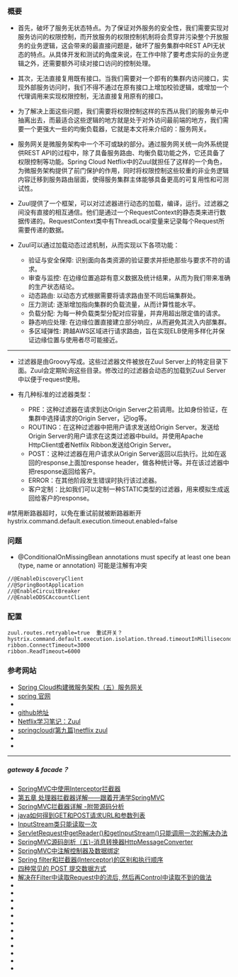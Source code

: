 ### 概要
- 首先，破坏了服务无状态特点。为了保证对外服务的安全性，我们需要实现对服务访问的权限控制，而开放服务的权限控制机制将会贯穿并污染整个开放服务的业务逻辑，这会带来的最直接问题是，破坏了服务集群中REST API无状态的特点。从具体开发和测试的角度来说，在工作中除了要考虑实际的业务逻辑之外，还需要额外可续对接口访问的控制处理。
- 其次，无法直接复用既有接口。当我们需要对一个即有的集群内访问接口，实现外部服务访问时，我们不得不通过在原有接口上增加校验逻辑，或增加一个代理调用来实现权限控制，无法直接复用原有的接口。
- 为了解决上面这些问题，我们需要将权限控制这样的东西从我们的服务单元中抽离出去，而最适合这些逻辑的地方就是处于对外访问最前端的地方，我们需要一个更强大一些的均衡负载器，它就是本文将来介绍的：服务网关。
- 服务网关是微服务架构中一个不可或缺的部分。通过服务网关统一向外系统提供REST API的过程中，除了具备服务路由、均衡负载功能之外，它还具备了权限控制等功能。Spring Cloud Netflix中的Zuul就担任了这样的一个角色，为微服务架构提供了前门保护的作用，同时将权限控制这些较重的非业务逻辑内容迁移到服务路由层面，使得服务集群主体能够具备更高的可复用性和可测试性。

- Zuul提供了一个框架，可以对过滤器进行动态的加载，编译，运行。过滤器之间没有直接的相互通信。他们是通过一个RequestContext的静态类来进行数据传递的。RequestContext类中有ThreadLocal变量来记录每个Request所需要传递的数据。

- Zuul可以通过加载动态过滤机制，从而实现以下各项功能：
  - 验证与安全保障: 识别面向各类资源的验证要求并拒绝那些与要求不符的请求。
  - 审查与监控: 在边缘位置追踪有意义数据及统计结果，从而为我们带来准确的生产状态结论。
  - 动态路由: 以动态方式根据需要将请求路由至不同后端集群处。
  - 压力测试: 逐渐增加指向集群的负载流量，从而计算性能水平。
  - 负载分配: 为每一种负载类型分配对应容量，并弃用超出限定值的请求。
  - 静态响应处理: 在边缘位置直接建立部分响应，从而避免其流入内部集群。
  - 多区域弹性: 跨越AWS区域进行请求路由，旨在实现ELB使用多样化并保证边缘位置与使用者尽可能接近。


----
- 过滤器是由Groovy写成。这些过滤器文件被放在Zuul Server上的特定目录下面。Zuul会定期轮询这些目录。修改过的过滤器会动态的加载到Zuul Server中以便于request使用。

- 有几种标准的过滤器类型：
  - PRE：这种过滤器在请求到达Origin Server之前调用。比如身份验证，在集群中选择请求的Origin Server，记log等。
  - ROUTING：在这种过滤器中把用户请求发送给Origin Server。发送给Origin Server的用户请求在这类过滤器中build。并使用Apache HttpClient或者Netfilx Ribbon发送给Origin Server。
  - POST：这种过滤器在用户请求从Origin Server返回以后执行。比如在返回的response上面加response header，做各种统计等。并在该过滤器中把response返回给客户。
  - ERROR：在其他阶段发生错误时执行该过滤器。
  - 客户定制：比如我们可以定制一种STATIC类型的过滤器，用来模拟生成返回给客户的response。


#禁用断路器超时，以免在重试前就被断路器断开
hystrix.command.default.execution.timeout.enabled=false


### 问题
- @ConditionalOnMissingBean annotations must specify at least one bean (type, name or annotation)
  可能是注解有冲突

```
//@EnableDiscoveryClient
//@SpringBootApplication
//@EnableCircuitBreaker
//@EnableDDSCAccountClient

```

### 配置
```
zuul.routes.retryable=true  重试开关？
hystrix.command.default.execution.isolation.thread.timeoutInMilliseconds=6000
ribbon.ConnectTimeout=3000
ribbon.ReadTimeout=6000
```


### 参考网站
- [Spring Cloud构建微服务架构（五）服务网关](http://blog.didispace.com/springcloud5/)
- [spring 官网](http://cloud.spring.io/spring-cloud-netflix/spring-cloud-netflix.html)
- [](http://lxlong.iteye.com/blog/2267985)
- [github地址](https://github.com/Netflix/zuul)
- [Netflix学习笔记：Zuul](http://lxlong.iteye.com/blog/2267985)
- [springcloud(第九篇)netflix zuul](http://blog.csdn.net/liaokailin/article/details/51525908)
- []()
- []()

----
##### gateway & facade？
- [SpringMVC中使用Interceptor拦截器](http://haohaoxuexi.iteye.com/blog/1750680)
- [第五章 处理器拦截器详解——跟着开涛学SpringMVC](http://jinnianshilongnian.iteye.com/blog/1670856)
- [SpringMVC拦截器详解 -附带源码分析](http://www.cnblogs.com/fangjian0423/p/springMVC-interceptor.html)
- [ java如何得到GET和POST请求URL和参数列表](http://blog.csdn.net/yaerfeng/article/details/18942739)
- [InputStream类只能读取一次](http://www.cnblogs.com/fzll/p/3400558.html)
- [ServletRequest中getReader()和getInputStream()只能调用一次的解决办法](http://liwx2000.iteye.com/blog/1542431)
- [SpringMVC源码剖析（五)-消息转换器HttpMessageConverter](http://my.oschina.net/lichhao/blog/172562)
- [SpringMVC中注解控制器及数据绑定](http://www.cnblogs.com/duanxz/p/5196087.html)
- [Spring filter和拦截器(Interceptor)的区别和执行顺序](http://www.cnblogs.com/ycpanda/p/3637312.html)
- [四种常见的 POST 提交数据方式](https://imququ.com/post/four-ways-to-post-data-in-http.html)
- [解决在Filter中读取Request中的流后, 然后再Control中读取不到的做法](http://my.oschina.net/vernon/blog/363693?fromerr=2jheR52d)
- []()
- []()
- []()
- []()
- []()
- []()
- []()
- []()
- []()
- []()
- []()
- []()
